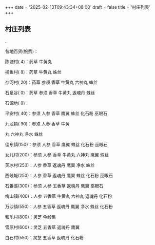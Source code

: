 +++
date = '2025-02-13T09:43:34+08:00'
draft = false
title = '村庄列表'
+++
## 村庄列表





.

各地百货(旅费)：

陈塘村( 4)：药草 牛黄丸

捕鱼村( 8)：药草 牛黄丸 蛛丝

奈河村( 20)：药草 参须 香草 牛黄丸 六神丸 蛛丝

石泉谷( 0)：药草 参须 香草 牛黄丸 返魂丹 蛛丝

石源地( 0)：

平安村( 40)：参须 人参 香草 鹰翼 蛛丝 化石粉 巫眼石

九龙镇( 90)：参须 人参 香草 牛黄

丸 六神丸 净水 蛛丝

佳东镇(150)：参须 人参 香草 鹰翼 蛛丝 化石粉 巫眼石

女儿村(200)：参须 人参 香草 牛黄丸 六神丸 鹰翼 蛛丝

芙冰村(250)：人参 香草 返魂丹 鹰翼 净水 蛛丝

西岐城(250)：人参 香草 返魂丹 鹰翼 蛛丝 化石粉 巫眼石

石番溪(300)：参须 人参 五香草 返魂丹 鹰翼 巫眼石

梅山镇(400)：人参 五香草 牛黄丸 六神丸 返魂丹 化石粉

万沙镇(550)：人参 五香草 返魂丹 鹰翼 净水 蛛丝 化石粉

和乐村(800)：灵芝 龟龄集

雪原村(600)：灵芝 五香草 返魂丹 鹰翼

白石村(550)：灵芝 五香草 返魂丹 化石粉
